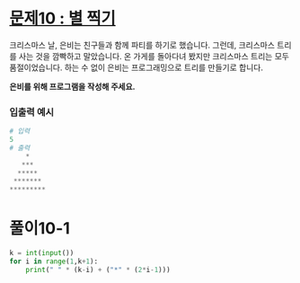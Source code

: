# [문제10 : 별 찍기](https://www.notion.so/10-316ed2156ec24645991707488ccb9790)

크리스마스 날, 은비는 친구들과 함께 파티를 하기로 했습니다. 그런데, 크리스마스 트리를 사는 것을 깜빡하고 말았습니다. 온 가게를 돌아다녀 봤지만 크리스마스 트리는 모두 품절이었습니다. 
하는 수 없이 은비는 프로그래밍으로 트리를 만들기로 합니다. 

**은비를 위해 프로그램을 작성해 주세요.**

### 입출력 예시

``` python
# 입력
5
# 출력
    *
   ***
  *****
 *******
*********
```

# 풀이10-1

``` python
k = int(input())
for i in range(1,k+1):
    print(" " * (k-i) + ("*" * (2*i-1)))
```
